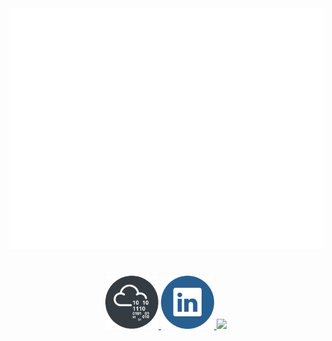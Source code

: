 <div align="center">
  <!--Metrics-->
  <!-- If you're using "main" as default branch -->
  <img
    src="https://github.com/Thassanai546/Thassanai546/blob/main/github-metrics.svg"
  />
</div>

#

<div align="center">
  <a href="https://tryhackme.com/p/Thasz">
    <img
      src="https://github.com/Thassanai546/Thassanai546/blob/main/Assets/thm2.png"
      width="85"
    />
  </a>
  <a href="https://www.linkedin.com/in/thassanai-mcc/">
    <img
      src="https://github.com/Thassanai546/Thassanai546/blob/main/Assets/91004.png"
      width="85"
    />
  </a>
  <a href="https://gist.github.com/Thassanai546">
    <img
      src="https://user-images.githubusercontent.com/72495327/222811988-07a7d3f4-3f3e-4aa0-b6a0-2b8bb6e3c313.png"
      width="300px"
    />
  </a>
</div>
